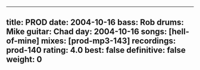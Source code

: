 
---
title: PROD
date: 2004-10-16
bass:	Rob
drums:	Mike
guitar:	Chad
day: 2004-10-16
songs: [hell-of-mine]
mixes: [prod-mp3-143]
recordings: prod-140
rating: 4.0
best: false
definitive: false
weight: 0
---
